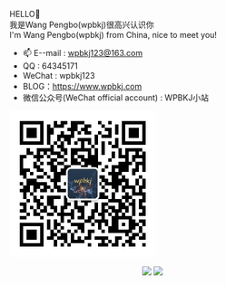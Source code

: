 HELLO👋  
我是Wang Pengbo(wpbkj)很高兴认识你  
I'm Wang Pengbo(wpbkj) from China, nice to meet you!

- 📫 E--mail : wpbkj123@163.com
- QQ : 64345171
- WeChat : wpbkj123
- BLOG：https://www.wpbkj.com
- 微信公众号(WeChat official account) : WPBKJ小站

![WeChat official account](gzh.jpg)

<div align="center">
   <img width="40%" src="https://github-readme-stats.vercel.app/api/top-langs/?username=wpbkj&theme=dark&layout=compact" /> <img width="48%" src="https://github-readme-stats.vercel.app/api?username=wpbkj&show_icons=true&theme=dark" />
</div>
